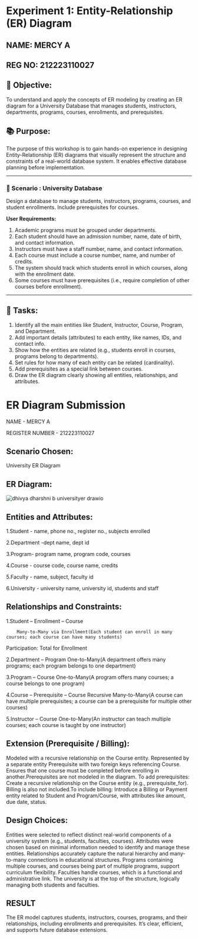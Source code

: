 # Experiment 1: Entity-Relationship (ER) Diagram

## NAME: MERCY A
## REG NO: 212223110027


## 🎯 Objective:
To understand and apply the concepts of ER modeling by creating an ER diagram for a University Database that manages students, instructors, departments, programs, courses, enrollments, and prerequisites.


## 📚 Purpose:
The purpose of this workshop is to gain hands-on experience in designing Entity-Relationship (ER) diagrams that visually represent the structure and constraints of a real-world database system. It enables effective database planning before implementation.


---

### 🔹 Scenario : University Database
Design a database to manage students, instructors, programs, courses, and student enrollments. Include prerequisites for courses.

**User Requirements:**

1. Academic programs must be grouped under departments.  
2. Each student should have an admission number, name, date of birth, and contact information.  
3. Instructors must have a staff number, name, and contact information.  
4. Each course must include a course number, name, and number of credits.  
5. The system should track which students enroll in which courses, along with the enrollment date.  
6. Some courses must have prerequisites (i.e., require completion of other courses before enrollment).
---


## 📝 Tasks:

1. Identify all the main entities like Student, Instructor, Course, Program, and Department.  
2. Add important details (attributes) to each entity, like names, IDs, and contact info.  
3. Show how the entities are related (e.g., students enroll in courses, programs belong to departments).  
4. Set rules for how many of each entity can be related (cardinality).  
5. Add prerequisites as a special link between courses.  
6. Draw the ER diagram clearly showing all entities, relationships, and attributes.

# ER Diagram Submission 

NAME - MERCY A

REGISTER NUMBER - 212223110027

## Scenario Chosen:
University ER Diagram

## ER Diagram:
![dhivya dharshni b universityer drawio](https://github.com/user-attachments/assets/6547cc31-ea19-4cfe-a6bc-f3cb3b554b5a)


## Entities and Attributes:
1.Student - name, phone no., register no., subjects enrolled

2.Department -dept name, dept id

3.Program- program name, program code, courses

4.Course - course code, course name, credits

5.Faculty - name, subject, faculty id

6.University - university name, university id, students and staff

## Relationships and Constraints:
1.Student – Enrollment – Course

        Many-to-Many via Enrollment(Each student can enroll in many courses; each course can have many students)
Participation: Total for Enrollment

2.Department – Program
         One-to-Many(A department offers many programs; each program belongs to one department)

3.Program – Course
         One-to-Many(A program offers many courses; a course belongs to one program)

4.Course – Prerequisite – Course
         Recursive Many-to-Many(A course can have multiple prerequisites; a course can be a prerequisite for multiple other courses)

5.Instructor – Course
         One-to-Many(An instructor can teach multiple courses; each course is taught by one instructor)


## Extension (Prerequisite / Billing):
Modeled with a recursive relationship on the Course entity. Represented by a separate entity Prerequisite with two foreign keys referencing Course.
Ensures that one course must be completed before enrolling in another.Prerequisites are not modeled in the diagram. To add prerequisites: Create a recursive relationship on the Course entity (e.g., prerequisite_for). Billing is also not included.To include billing: Introduce a Billing or Payment entity related to Student and Program/Course, with attributes like amount, due date, status.

## Design Choices:
Entities were selected to reflect distinct real-world components of a university system (e.g., students, faculties, courses). Attributes were chosen based on minimal information needed to identify and manage these entities. Relationships accurately capture the natural hierarchy and many-to-many connections in educational structures. Programs containing multiple courses, and courses being part of multiple programs, support curriculum flexibility. Faculties handle courses, which is a functional and administrative link. The university is at the top of the structure, logically managing both students and faculties.

## RESULT
The ER model captures students, instructors, courses, programs, and their relationships, including enrollments and prerequisites. It’s clear, efficient, and supports future database extensions.
